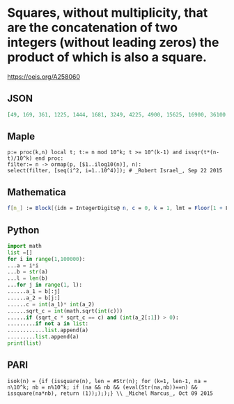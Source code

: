 # Squares, without multiplicity, that are the concatenation of two integers \(without leading zeros\) the product of which is also a square\.
https://oeis.org/A258060
## JSON
```JSON
[49, 169, 361, 1225, 1444, 1681, 3249, 4225, 4900, 15625, 16900, 36100, 42025, 49729, 64009, 81225, 93025, 122500, 142129, 144400, 168100, 225625, 237169, 324900, 414736, 422500, 490000, 519841, 819025, 950625, 970225, 1024144, 1442401, 1562500, 1600225, 1690000, 1692601, 2079364, 2304324]
```
## Maple
```Maple
p:= proc(k,n) local t; t:= n mod 10^k; t >= 10^(k-1) and issqr(t*(n-t)/10^k) end proc:
filter:= n -> ormap(p, [$1..ilog10(n)], n):
select(filter, [seq(i^2, i=1..10^4)]); # _Robert Israel_, Sep 22 2015
```
## Mathematica
```Mathematica
f[n_] := Block[{idn = IntegerDigits@ n, c = 0, k = 1, lmt = Floor[1 + Log10@ n]}, While[k < lmt, m = Mod[n, 10^(lmt - k)]; If[ IntegerQ@ Sqrt[ FromDigits[ Take[idn, {1, k}]] m] && m > 0 && IntegerDigits[m] == Take[idn, {k + 1, -1}], c++]; k++]; c]; Select[ Range[1700]^2, f@# > 0 &] (* _Robert G. Wilson v_, Aug 13 2015 *)
```
## Python
```Python
import math
list =[]
for i in range(1,100000):
...a = i*i
...b = str(a)
...l = len(b)
...for j in range(1, l):
......a_1 = b[:j]
......a_2 = b[j:]
......c = int(a_1)* int(a_2)
......sqrt_c = int(math.sqrt(int(c)))
......if (sqrt_c * sqrt_c == c) and (int(a_2[:1]) > 0):
.........if not a in list:
............list.append(a)
.........list.append(a)
print(list)
```
## PARI
```PARI
isok(n) = {if (issquare(n), len = #Str(n); for (k=1, len-1, na = n\10^k; nb = n%10^k; if (na && nb && (eval(Str(na,nb))==n) && issquare(na*nb), return (1));););} \\ _Michel Marcus_, Oct 09 2015
```
